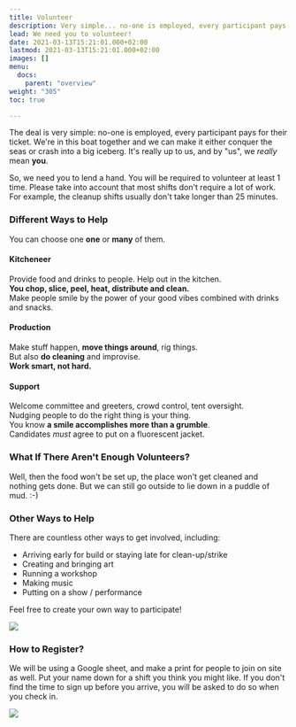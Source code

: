 ```yaml
---
title: Volunteer
description: Very simple... no-one is employed, every participant pays for their ticket. We're in this boat together and we can make it conquer the seas or make it crash into a big iceberg. It's really up to us.
lead: We need you to volunteer!
date: 2021-03-13T15:21:01.000+02:00
lastmod: 2021-03-13T15:21:01.000+02:00
images: []
menu: 
  docs:
    parent: "overview"
weight: "305"
toc: true

---
```

The deal is very simple: no-one is employed, every participant pays for their ticket. We're in this boat together and we can make it either conquer the seas or crash into a big iceberg. It's really up to us, and by "us", we _really_ mean **you**.

So, we need you to lend a hand. You will be required to volunteer at least 1 time. Please take into account that most shifts don't require a lot of work. For example, the cleanup shifts usually don't take longer than 25 minutes.

### Different Ways to Help

You can choose one **one** or **many** of them.

#### Kitcheneer

Provide food and drinks to people. Help out in the kitchen.  
**You chop, slice, peel, heat, distribute and clean.**  
Make people smile by the power of your good vibes combined with drinks and snacks.

#### Production

Make stuff happen, **move things around**, rig things.  
But also **do cleaning** and improvise.  
**Work smart, not hard.**

#### Support

Welcome committee and greeters, crowd control, tent oversight.  
Nudging people to do the right thing is your thing.  
You know **a smile accomplishes more than a grumble**.  
Candidates _must_ agree to put on a fluorescent jacket.

### What If There Aren't Enough Volunteers?

Well, then the food won't be set up, the place won't get cleaned and nothing gets done. But we can still go outside to lie down in a puddle of mud. :-)

### Other Ways to Help

There are countless other ways to get involved, including:

* Arriving early for build or staying late for clean-up/strike
* Creating and bringing art
* Running a workshop
* Making music
* Putting on a show / performance

Feel free to create your own way to participate!

![](/images/giphy.webp)

### How to Register?

We will be using a Google sheet, and make a print for people to join on site as well. Put your name down for a shift you think you might like. If you don't find the time to sign up before you arrive, you will be asked to do so when you check in.

![](/images/aragorn-lets-do-this.gif)
